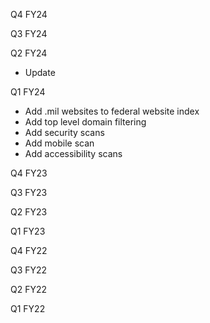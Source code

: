 



Q4 FY24



Q3 FY24



Q2 FY24
- Update 


Q1 FY24
- Add .mil websites to federal website index
- Add top level domain filtering 
- Add security scans
- Add mobile scan
- Add accessibility scans



Q4 FY23


Q3 FY23


Q2 FY23


Q1 FY23

Q4 FY22


Q3 FY22


Q2 FY22


Q1 FY22


